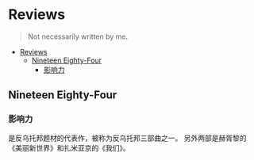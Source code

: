 # Reviews

> Not necessarily written by me.

- [Reviews](#reviews)
  - [Nineteen Eighty-Four](#nineteen-eighty-four)
    - [影响力](#影响力)

## Nineteen Eighty-Four

### 影响力

是反乌托邦题材的代表作，被称为反乌托邦三部曲之一。
另外两部是赫胥黎的《美丽新世界》和扎米亚京的《我们》。
